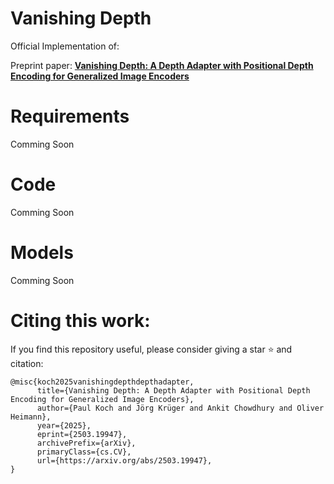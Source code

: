 # Vanishing Depth
Official Implementation of:

Preprint paper: **[Vanishing Depth: A Depth Adapter with Positional Depth Encoding for Generalized Image Encoders](https://www.arxiv.org/abs/2503.19947)**

# Requirements
Comming Soon

# Code
Comming Soon

# Models
Comming Soon

# Citing this work:
If you find this repository useful, please consider giving a star :star: and citation:
```
@misc{koch2025vanishingdepthdepthadapter,
      title={Vanishing Depth: A Depth Adapter with Positional Depth Encoding for Generalized Image Encoders}, 
      author={Paul Koch and Jörg Krüger and Ankit Chowdhury and Oliver Heimann},
      year={2025},
      eprint={2503.19947},
      archivePrefix={arXiv},
      primaryClass={cs.CV},
      url={https://arxiv.org/abs/2503.19947}, 
}
```
